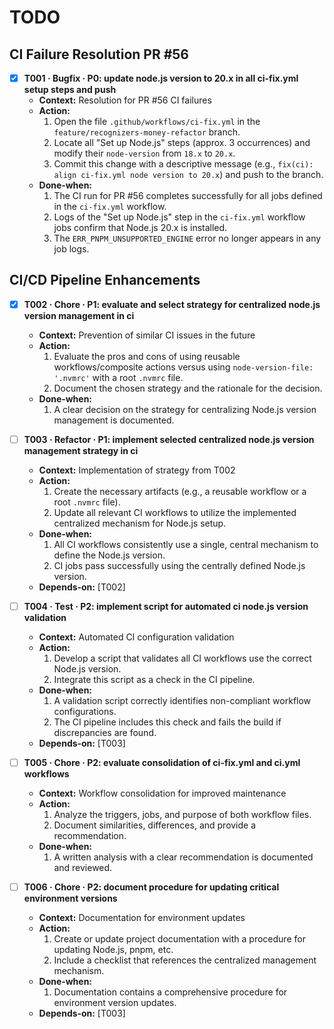 # TODO

## CI Failure Resolution PR #56

- [x] **T001 · Bugfix · P0: update node.js version to 20.x in all ci-fix.yml setup steps and push**
  - **Context:** Resolution for PR #56 CI failures
  - **Action:**
    1. Open the file `.github/workflows/ci-fix.yml` in the `feature/recognizers-money-refactor` branch.
    2. Locate all "Set up Node.js" steps (approx. 3 occurrences) and modify their `node-version` from `18.x` to `20.x`.
    3. Commit this change with a descriptive message (e.g., `fix(ci): align ci-fix.yml node version to 20.x`) and push to the branch.
  - **Done‑when:**
    1. The CI run for PR #56 completes successfully for all jobs defined in the `ci-fix.yml` workflow.
    2. Logs of the "Set up Node.js" step in the `ci-fix.yml` workflow jobs confirm that Node.js 20.x is installed.
    3. The `ERR_PNPM_UNSUPPORTED_ENGINE` error no longer appears in any job logs.

## CI/CD Pipeline Enhancements

- [x] **T002 · Chore · P1: evaluate and select strategy for centralized node.js version management in ci**

  - **Context:** Prevention of similar CI issues in the future
  - **Action:**
    1. Evaluate the pros and cons of using reusable workflows/composite actions versus using `node-version-file: '.nvmrc'` with a root `.nvmrc` file.
    2. Document the chosen strategy and the rationale for the decision.
  - **Done‑when:**
    1. A clear decision on the strategy for centralizing Node.js version management is documented.

- [ ] **T003 · Refactor · P1: implement selected centralized node.js version management strategy in ci**

  - **Context:** Implementation of strategy from T002
  - **Action:**
    1. Create the necessary artifacts (e.g., a reusable workflow or a root `.nvmrc` file).
    2. Update all relevant CI workflows to utilize the implemented centralized mechanism for Node.js setup.
  - **Done‑when:**
    1. All CI workflows consistently use a single, central mechanism to define the Node.js version.
    2. CI jobs pass successfully using the centrally defined Node.js version.
  - **Depends‑on:** [T002]

- [ ] **T004 · Test · P2: implement script for automated ci node.js version validation**

  - **Context:** Automated CI configuration validation
  - **Action:**
    1. Develop a script that validates all CI workflows use the correct Node.js version.
    2. Integrate this script as a check in the CI pipeline.
  - **Done‑when:**
    1. A validation script correctly identifies non-compliant workflow configurations.
    2. The CI pipeline includes this check and fails the build if discrepancies are found.
  - **Depends‑on:** [T003]

- [ ] **T005 · Chore · P2: evaluate consolidation of ci-fix.yml and ci.yml workflows**

  - **Context:** Workflow consolidation for improved maintenance
  - **Action:**
    1. Analyze the triggers, jobs, and purpose of both workflow files.
    2. Document similarities, differences, and provide a recommendation.
  - **Done‑when:**
    1. A written analysis with a clear recommendation is documented and reviewed.

- [ ] **T006 · Chore · P2: document procedure for updating critical environment versions**
  - **Context:** Documentation for environment updates
  - **Action:**
    1. Create or update project documentation with a procedure for updating Node.js, pnpm, etc.
    2. Include a checklist that references the centralized management mechanism.
  - **Done‑when:**
    1. Documentation contains a comprehensive procedure for environment version updates.
  - **Depends‑on:** [T003]
